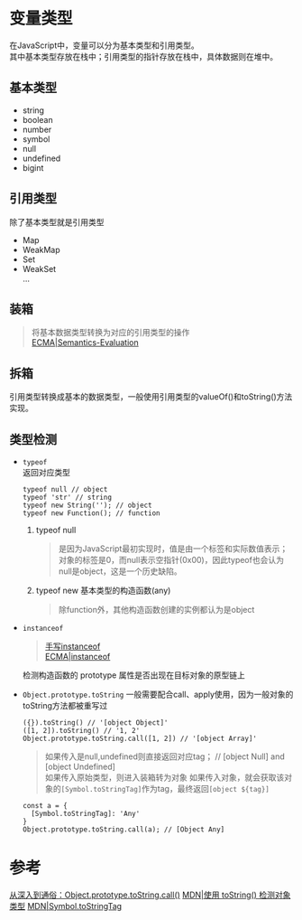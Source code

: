 # 变量类型
在JavaScript中，变量可以分为基本类型和引用类型。   
其中基本类型存放在栈中；引用类型的指针存放在栈中，具体数据则在堆中。
## 基本类型
- string
- boolean
- number
- symbol
- null
- undefined
- bigint
## 引用类型
除了基本类型就是引用类型
- Map
- WeakMap
- Set
- WeakSet   
...
## 装箱
> 将基本数据类型转换为对应的引用类型的操作   
[ECMA|Semantics-Evaluation](https://tc39.es/ecma262/#sec-property-accessors-runtime-semantics-evaluation)
## 拆箱
引用类型转换成基本的数据类型，一般使用引用类型的valueOf()和toString()方法实现。

## 类型检测
- `typeof`   
    返回对应类型
    ```
    typeof null // object
    typeof 'str' // string
    typeof new String(''); // object
    typeof new Function(); // function
    ```
  1. typeof null
      > 是因为JavaScript最初实现时，值是由一个标签和实际数值表示；对象的标签是0，而null表示空指针(0x00)，因此typeof也会认为null是object，这是一个历史缺陷。
  2. typeof new 基本类型的构造函数(any)
      > 除function外，其他构造函数创建的实例都认为是object
- `instanceof`   
    > [手写instanceof](/lib/手写代码/常规/instanceof)    
    > [ECMA|instanceof](https://tc39.es/ecma262/#sec-instanceofoperator)

  检测构造函数的 prototype 属性是否出现在目标对象的原型链上
- `Object.prototype.toString`
  一般需要配合call、apply使用，因为一般对象的toString方法都被重写过
  ```
  ({}).toString() // '[object Object]'
  ([1, 2]).toString() // '1, 2'
  Object.prototype.toString.call([1, 2]) // '[object Array]'
  ```
  > 如果传入是null,undefined则直接返回对应tag； // [object Null] and [object Undefined]   
  > 如果传入原始类型，则进入装箱转为对象
  > 如果传入对象，就会获取该对象的`[Symbol.toStringTag]`作为tag，最终返回`[object ${tag}]`
  ```
  const a = {
    [Symbol.toStringTag]: 'Any'
  }
  Object.prototype.toString.call(a); // [Object Any]
  ```




# 参考
[从深入到通俗：Object.prototype.toString.call()](https://zhuanlan.zhihu.com/p/118793721)
[MDN|使用 toString() 检测对象类型](https://developer.mozilla.org/zh-CN/docs/Web/JavaScript/Reference/Global_Objects/Object/toString#%E8%A7%84%E8%8C%83)
[MDN|Symbol.toStringTag](https://developer.mozilla.org/zh-CN/docs/Web/JavaScript/Reference/Global_Objects/Symbol/toStringTag)